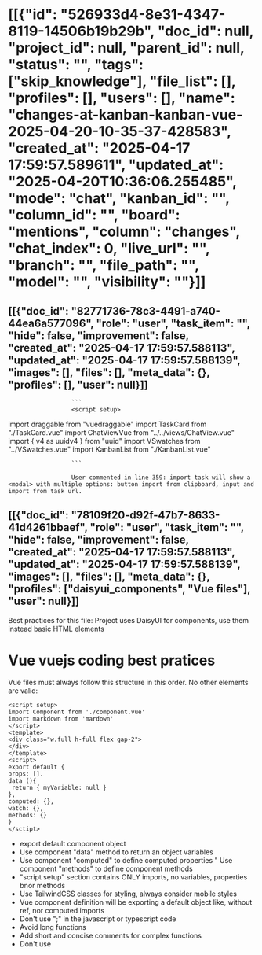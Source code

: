 # [[{"id": "526933d4-8e31-4347-8119-14506b19b29b", "doc_id": null, "project_id": null, "parent_id": null, "status": "", "tags": ["skip_knowledge"], "file_list": [], "profiles": [], "users": [], "name": "changes-at-kanban-kanban-vue-2025-04-20-10-35-37-428583", "created_at": "2025-04-17 17:59:57.589611", "updated_at": "2025-04-20T10:36:06.255485", "mode": "chat", "kanban_id": "", "column_id": "", "board": "mentions", "column": "changes", "chat_index": 0, "live_url": "", "branch": "", "file_path": "", "model": "", "visibility": ""}]]
## [[{"doc_id": "82771736-78c3-4491-a740-44ea6a577096", "role": "user", "task_item": "", "hide": false, "improvement": false, "created_at": "2025-04-17 17:59:57.588113", "updated_at": "2025-04-17 17:59:57.588139", "images": [], "files": [], "meta_data": {}, "profiles": [], "user": null}]]

                      ```
                      <script setup>
import draggable from "vuedraggable"
import TaskCard from "./TaskCard.vue"
import ChatViewVue from "../../views/ChatView.vue"
import { v4 as uuidv4 } from "uuid"
import VSwatches from "../VSwatches.vue"
import KanbanList from "./KanbanList.vue"
</script>

<template>
  <div class="h-full" v-if="kanban?.boards">
    <KanbanList
      :boards="boards"
      @select="selectBoard"
      @edit="onEditBoard"
      @new="showNewBoardModal"
      v-if="!$projects.activeChat && !board"
    />
    <ChatViewVue
      class="h-full"
      @chats="onChatEditDone"
      @sub-task="createSubTask"
      @sub-tasks="createSubTasks"
      @chat="$projects.setActiveChat($event)"
      :kanban="activeBoard"
      v-if="$projects.activeChat"
    />
    <div v-if="!$projects.activeChat && showKanban">
      <div class="flex gap-4 items-center">
        <div class="flex gap-2 items-center">
          <div tabindex="0" class="text-xl py-1 px-2 click flex items-center gap-2" @click="toggleDropdown">
            <button class="btn btn-sm" @click="selectBoard()">
              <i class="fa-solid fa-caret-left"></i>
            </button>
            {{ activeBoard?.title }}
          </div>
        </div>
        <div class="grow"></div>
        <div class="flex gap-2">
          <div class="grow input input-sm input-bordered flex items-center gap-2">
            <input type="text" v-model="filter" class="grow" placeholder="Search tasks" />
            <span class="click" v-if="filter" @click.stop="filter = ''">
              <i class="fa-regular fa-circle-xmark"></i>
            </span>
            <span v-else><i class="fa-solid fa-filter"></i></span>
          </div>
          <button class="btn btn-sm btn-outline" @click="showColumnModal = true" v-if="columnList?.length">
            <i class="fa-solid fa-plus"></i>
            <span class="text-xs md:text-md">Column</span>
          </button>
        </div>
      </div>
      <div class="mt-3 grow">
        <button class="btn btn-sm btn-wide btn-primary" @click="showColumnModal = true" v-if="!columnList?.length">
          <i class="fa-solid fa-plus"></i>
          <span class="text-xs md:text-md">Column</span>
        </button>
        <draggable
          v-model="filteredColumns"
          group="columns"
          itemKey="id"
          :disabled="$ui.isMobile"
          @end="onColumnTaskListChanged"
          class="min-h-60 grid grid-flow-col overflow-x-scroll relative gap-2 justify-start"
        >
          <template #item="{ element: column }">
            <div class="bg-info/20 rounded-lg px-3 py-3 w-80 rounded overflow-auto flex flex-col"
              :class="column.color && 'border-t-4'"
              :style="{ borderColor: column.color }"
            >
              <div class="group font-semibold font-sans tracking-wide text-sm flex gap-2 items-center">
                <div class="click w-6 h-6 flex items-center justify-center rounded-md group shadow-lg bg-base-100" 
                  :style="{ backgroundColor: column.color }" @click="openColumnPropertiesModal(column)">
                  <span class="hidden group-hover:block">
                    <i class="fa-solid fa-pen-to-square"></i>
                  </span>
                </div>
                <div class="flex gap-2 items-center grow">
                  <div>{{column.title}}</div>
                </div>
                <div class="btn btn-sm" @click="column.showSubTasks = !column.showSubTasks"
                  :class="(column.showSubTasks !== false) && 'btn-info'"
                >
                  <i class="fa-regular fa-file-lines"></i>
                </div>
                <div class="flex gap-2 items-center">
                  <div class="dropdown dropdown-end">
                    <div tabindex="0" role="button" class="btn btn-sm m-1 flex items-center">
                      <span v-if="column.tasks?.length">({{ column.tasks.length }})</span>
                      <i class="mt-1 fa-solid fa-plus"></i>
                    </div>
                    <ul tabindex="0" class="dropdown-content menu bg-base-100 rounded-box z-[1] w-52 p-2 shadow">
                      <li class="flex gap-2" @click="newAnalysisTask(column.title)">
                        <a>Analysis task</a>
                      </li>
                      <li class="flex gap-2" @click="newCodingTask(column.title)">
                        <a>Coding task</a>
                      </li>
                      <li class="flex gap-2" @click="importTask(column.title)">
                        <a>Import task</a>
                      </li>
                    </ul>
                  </div>
                </div>
              </div>
              <div class="grow overflow-y-auto">
                <draggable
                  v-model="column.tasks"
                  group="tasks"
                  itemKey="id"
                  :disabled="$ui.isMobile"
                  @end="onColumnTaskListChanged(column)"
                  class="mt-3"
                >
                  <template #item="{ element: task }">
                    <task-card
                      v-if="taskMatchesFilter(task)"
                      :task="task"
                      :itemKey="'id'"
                      class="click bg-base-100 overflow-hidden mt-2"
                      :class="[lastUpdatedTask.id == task.id ? 'border boder-primary border-dashed':'',
                        (column.showSubTasks !== false) || !task.parent_id ? '' : 'hidden'
                      ]"
                      @click="openChat(task)"
                    />
                  </template>
                </draggable>
              </div>
            </div>
          </template>
        </draggable>
      </div>
    </div>
    <modal v-if="showBoardModal">
      <h2 class="font-bold text-lg">Add New Board</h2>
      <input type="text" v-model="newBoardName" placeholder="Enter board name" class="input input-bordered w-full mt-2"/>
      <input type="text" v-model="newBoardDescription" placeholder="Enter board description" class="input input-bordered w-full mt-2"/>
      <input type="text" v-model="newBoardBranch" placeholder="Enter branch name" class="input input-bordered w-full mt-2"/>
      <select v-model="selectedTemplate" class="select select-bordered w-full mt-2">
        <option disabled value="">Select a Template</option>
        <option v-for="template in templates" :key="template.name" :value="template">{{ template.name }}</option>
      </select>
      <div class="modal-action">
        <button class="btn" @click="addBoard">OK</button>
        <button class="btn" @click="showBoardModal = false">Cancel</button>
      </div>
    </modal>

    <modal v-if="showColumnModal">
      <h2 class="font-bold text-lg">Add/Edit Column</h2>
      <div class="flex gap-1 items-center">
        <input type="text" v-model="columnTitle" placeholder="Enter column name"
          class="grow input input-bordered w-full"/>
        <VSwatches v-model="columnColor" class="h-full mt-1" />
      </div>
      <span v-if="editColumnError" class="text-error">{{ editColumnError }}</span>
      <div class="modal-action">
        <button class="btn" @click="addOrUpdateColumn">OK</button>
        <button class="btn" @click="showColumnModal = false">Cancel</button>
        <button class="btn btn-error" @click="deleteColumn">Delete</button>
        <div class="text-error text-xs" v-if="confirmDeleteColumn">
          Are you sure you want to delete this column? 
          All tasks will be removed.
        </div>
      </div>
      <div class="badge badge-error" v-if="editColumnError">{{ editColumnError }}</div>
    </modal>
  </div>
</template>

<script>
const ALL_BOARD_TITLE_ID = "$ALL"

export default {
  data() {
    return {
      board: null,
      filter: null,
      showBoardModal: false,
      showColumnModal: false,
      showEditKanbanModal: false,
      newBoardName: '',
      newBoardDescription: '',
      newBoardBranch: '',
      columnTitle: '',
      columnColor: '#000000',
      isDropdownOpen: false,
      selectedColumn: null,
      editColumnError: null,
      columns: [],
      selectedTemplate: null,
      templates: [
        {
          name: "Scrum",
          description: "Scrum board",
          columns: [
            { title: "To Do", color: "#FF5733" },
            { title: "In Progress", color: "#33FF57" },
            { title: "Done", color: "#3357FF" }
          ]
        },
        {
          name: "Backlog",
          description: "Backlog board",
          columns: [
            { title: "Backlog", color: "#FFC300" },
            { title: "In Development", color: "#DAF7A6" },
            { title: "Completed", color: "#C70039" }
          ]
        }
      ],
      editBoardName: '',
      editBoardDescription: '',
      filteredColumns: [],
      confirmDeleteColumn: false
    }
  },
  created() {
    this.projectChanged()
  },
  computed: {
    lastUpdatedTask() {
      return this.visibleTasks.sort((a, b) => 
        (a.updated_at || new Date(1900, 1, 1, 0, 0, 0, 0)) > 
        (b.updated_at || new Date(1900, 1, 1, 0, 0, 0, 0)) ? -1 : 1)
        .slice(0, 1)[0] || {}
    },
    showKanban() {
      return this.kanban && this.activeKanbanBoard
    },
    kanban() {
      return this.$projects.kanban
    },
    activeKanbanBoard() {
      return this.kanban.boards[this.board]
    },
    chats() {
      const allChats = this.$projects.allChats
      return Object.values(allChats || {}).map(c => ({
        ...c,
        column: c.column || "--none--"
      }))
    },
    chat() {
      return this.$projects.activeChat
    },
    project() {
      return this.$projects.activeProject
    },
    activeBoard() {
      return this.boards[this.board]
    },
    boardColumns() {
      return this.boards[this.board]?.columns
    },
    columnList() {
      return this.boards[this.board]?.columns?.map(c => c.title) || []
    },
    boards() {
      const { kanban: { boards }, chats } = this
      return [
        ...Object.keys(boards).map(board => ({
          ...boards[board],
          id: board,
          title: board
        }))
      ].reduce((acc, b) => ({ ...acc, [b.id]: {
        ...b,
        tasks: chats.filter(c => b.id === ALL_BOARD_TITLE_ID || c.board === b.id)
      }}), {})
    },
    visibleTasks() {
      return this.filteredColumns.reduce((a, b) => a.concat(b.tasks || []), [])
    }
  },
  watch: {
    filter(newValue, oldValue) {
      if ((!newValue && oldValue) || newValue?.length > 3) {
        this.buildKanban()
      }
    },
    project() {
      this.projectChanged()
    }
  },
  methods: {
    buildFilteredColumns() {
      if (!this.filter) {
        this.filteredColumns = this.columns
      } else {
        const filterText = this.filter.toLowerCase()
        this.filteredColumns = this.columns.map(column => {
          const filteredTasks = column.tasks.filter(task => {
            const taskNameMatches = task.name.toLowerCase().includes(filterText)
            const messageContentMatches = task.messages?.some(message =>
              message.content.toLowerCase().includes(filterText)
            )
            return taskNameMatches || messageContentMatches
          })
          return { ...column, tasks: filteredTasks }
        })
      }
    },
    async projectChanged() {
      await this.$projects.loadKanban()
      this.selectBoard()
      this.buildKanban()
    },
    toggleDropdown() {
      this.isDropdownOpen = !this.isDropdownOpen
    },
    async selectBoard(board) {
      this.board = board
      this.$ui.setKanban(board)
      this.isDropdownOpen = false
      await this.$projects.loadChats()
      if (board && this.kanban.boards[board] && !this.kanban.boards[board].active) {
        Object.keys(this.kanban.boards)
          .forEach(b => this.kanban.boards[b].active = (b === board))
        this.saveKanban()
      }
      this.buildKanban()
    },
    async editKanban() {
      if (!this.editBoardName.trim()) {
        return
      }
      const board = this.activeBoard
      if (board) {
        board.title = this.editBoardName
        board.description = this.editBoardDescription
        await this.saveKanban(true)
        this.showEditKanbanModal = false
      }
    },
    async createNewChat(base) {
      return this.$projects.createNewChat({
        ...base,
        id: uuidv4(),
        board: this.board || "Default",
      })
    },
    newAnalysisTask(column) {
      this.createNewChat({
        column,
        name: "New Analysis Task",
        mode: 'task',
        profiles: ["analyst"]
      })
    },
    newCodingTask(column) {
      this.createNewChat({
        column,
        name: "New Coding Task",
        mode: 'chat',
        profiles: ["software_developer"]
      })
    },
    async importTask(column) {
      // @codx-ok, please-wait...: import task will show a <modal> with multiple options: button import from clipboard, input and import from task url.

      const clipboardContent = await navigator.clipboard.readText()
      const existingChat = JSON.parse(clipboardContent)
      const newChat = await this.createNewChat({
        ...existingChat,
        id: null,
        column,
      })
      this.$projects.saveChat(newChat)
    },
    async buildKanban() {
      if (this.kanban) {
        this.buildColumns()
      }
    },
    buildColumns() {
      const columnTitles = this.columnList
      const cloumnChats = this.kanban.boards[this.board]?.columns?.chats || []
      this.columns = columnTitles
        .map((col, ix) => {
          const boardColumn = this.boards[this.board]?.columns?.find(bc => bc.title === col)||{}
          const getChatIndex = c => {
            return cloumnChats.findIndex(kc => kc.id === c.id)
          }
          return {
            title: col,
            ...boardColumn,
            tasks: this.activeBoard.tasks
              .filter(t => (t.column || "--none--") === col)
              .sort((a, b) => getChatIndex(a) < getChatIndex(b) ? -1 : 1),
            position: ix
          }
        }).sort((a, b) => a.position < b.position ? -1: 1)
        || []
        this.buildFilteredColumns()
    },
    async onColumnTaskListChanged() {
      if (this.$ui.isMobile) {
        return
      }
      const kboard = this.kanban.boards[this.board]
      kboard.columns = await Promise.all(this.filteredColumns.map(async (column, ix) => {
        const kcolumn = kboard.columns.find(kc => kc.id === column.id)
        kcolumn.chats = column.tasks.map(t => t.id)
        await Promise.all(column.tasks.filter(t => t.column !== column.title)
          .map(task => this.$storex.projects.saveChatInfo({ ...task, column: column.title })))
        return kcolumn
      }))
      this.saveKanban(true)
    },
    async openChat(element) {
      if (element.id === -1) {
        this.newChat()
      } else {
        await this.$projects.setActiveChat(element)
      }
    },
    async onChatEditDone() {
      await this.$projects.setActiveChat()
      this.buildKanban()
    },
    async createSubTask({ parent, name, description }) {
      const chat = this.createNewChat({
        board: parent.board,
        name,
        column: parent.column,
        parent_id: parent.id,
        project_id: parent.project_id,
        messages: [{ role: "user", content: description }]
      })
      this.$projects.newChat(chat)
    },
    async createSubTasks(event) {
      this.$projects.createSubtasks(event)
    },
    async addOrUpdateColumn() {
      this.columnTitle = this.columnTitle.trim()
      if (!this.columnTitle) {
        return this.resetColumnModal()
      }
      const existingColumnTitle = this.activeKanbanBoard.columns.find(c => c.title === this.columnTitle)
      if (existingColumnTitle && existingColumnTitle.id !== this.selectedColumn?.id) {
        this.editColumnError = "Name already used"
        return
      }
      if (this.selectedColumn) {
        this.selectedColumn.title = this.columnTitle
        this.selectedColumn.color = this.columnColor
      } else {
        const newColumn = {
          id: uuidv4(),
          title: this.columnTitle,
          color: this.columnColor
        }
        this.activeBoard.columns.push(newColumn)
      }
      await this.saveKanban(true)
      this.resetColumnModal()
      this.buildKanban()
    },
    async deleteColumn() {
      if (this.confirmDeleteColumn) {
        this.activeKanbanBoard.columns = this.activeKanbanBoard.columns.filter(
          column => column.id !== this.selectedColumn.id
        )
        await this.saveKanban(true)
        this.resetColumnModal()
      }
      this.confirmDeleteColumn = !this.confirmDeleteColumn
    },
    resetColumnModal() {
      this.showColumnModal = false
      this.columnTitle = ''
      this.columnColor = '#000000'
      this.selectedColumn = null
      this.editColumnError = null
    },
    async addBoard() {
      const boardName = this.newBoardName.trim()
      if (boardName && !this.boards[boardName]) {
        const selectedTemplate = this.selectedTemplate
        this.kanban.boards[boardName] = {
          id: uuidv4(),
          description: this.newBoardDescription.trim() || selectedTemplate.description,
          branch: this.newBoardBranch.trim(),
          columns: selectedTemplate?.columns || [],
          last_update: new Date().toISOString()
        }
        await this.saveKanban()
      }
      this.newBoardName = ''
      this.newBoardDescription = ''
      this.newBoardBranch = ''
      this.selectedTemplate = null
      this.showBoardModal = false
      this.board = boardName
      this.buildKanban()
    },
    openColumnPropertiesModal(column) {
      this.selectedColumn = this.activeKanbanBoard.columns.find(c => c.id === column.id)
      this.columnTitle = column?.title
      this.columnColor = column?.color || '#000000'
      this.showColumnModal = true
    },
    async saveKanban(setUpdate) {
      if (setUpdate) {
        this.activeKanbanBoard.last_update = new Date().toISOString()
      }
      await this.$projects.saveKanban()
    },
    showNewBoardModal() {
      this.showBoardModal = true
    },
    taskMatchesFilter(task) {
      const filterText = this.filter?.toLowerCase() || ''
      const taskNameMatches = task.name.toLowerCase().includes(filterText)
      const messageContentMatches = task.messages?.some(message =>
        message.content.toLowerCase().includes(filterText)
      )
      return taskNameMatches || messageContentMatches
    },
    onEditBoard (board) {
      this.selectBoard(board)

      this.showEditKanbanModal = true
    }
  }
}
</script>
                      ```
                      
                      User commented in line 359: import task will show a <modal> with multiple options: button import from clipboard, input and import from task url.
                      
## [[{"doc_id": "78109f20-d92f-47b7-8633-41d4261bbaef", "role": "user", "task_item": "", "hide": false, "improvement": false, "created_at": "2025-04-17 17:59:57.588113", "updated_at": "2025-04-17 17:59:57.588139", "images": [], "files": [], "meta_data": {}, "profiles": ["daisyui_components", "Vue files"], "user": null}]]
Best practices for this file:
                  Project uses DaisyUI for components, use them instead basic HTML elements
# Vue vuejs coding best pratices
Vue files must always follow this structure in this order.
No other elements are valid:
```example vue file
<script setup>
import Component from './component.vue'
import markdown from 'mardown'
</script>
<template>
<div class="w.full h-full flex gap-2">
</div>
</template>
<script>
export default {
props: [].
data (){
 return { myVariable: null }
},
computed: {},
watch: {},
methods: {}
}
</sctipt>
```
* export default component object
* Use component "data" method to return an object variables
* Use component "computed" to define computed properties
" Use component "methods" to define component methods 
* "script setup" section contains ONLY imports, no variables, properties bnor methods
* Use TailwindCSS classes for styling, always consider mobile styles
* Vue component definition will be exporting a default object like, without ref, nor computed imports
* Don't use ";" in the javascript or typescript code
* Avoid long functions
* Add short and concise comments for complex functions
* Don't use <style> elements, use TailWindCSS classes
                  
## [[{"doc_id": "e4d3010d-2952-403e-b9d3-39b0ad580f5b", "role": "user", "task_item": "", "hide": false, "improvement": false, "created_at": "2025-04-17 17:59:57.588113", "updated_at": "2025-04-17 17:59:57.588139", "images": [], "files": [], "meta_data": {}, "profiles": [], "user": null}]]

              Rewrite full file content replacing codx instructions with the minimum changes as possible.
              Return only the file content without any further decoration or comments.
              Do not surround response with '```' marks, just content.
              
## [[{"doc_id": "a0f49241-8291-45ce-a7b0-136a795ff249", "role": "assistant", "task_item": "", "hide": false, "improvement": false, "created_at": "2025-04-17 17:59:57.588113", "updated_at": "2025-04-17 17:59:57.588139", "images": [], "files": [], "meta_data": {"time_taken": 28.826388597488403, "first_chunk_time_taken": 2.5422677993774414, "model": "gpt-4o"}, "profiles": [], "user": null}]]
<script setup>
import draggable from "vuedraggable"
import TaskCard from "./TaskCard.vue"
import ChatViewVue from "../../views/ChatView.vue"
import { v4 as uuidv4 } from "uuid"
import VSwatches from "../VSwatches.vue"
import KanbanList from "./KanbanList.vue"
</script>

<template>
  <div class="h-full" v-if="kanban?.boards">
    <KanbanList
      :boards="boards"
      @select="selectBoard"
      @edit="onEditBoard"
      @new="showNewBoardModal"
      v-if="!$projects.activeChat && !board"
    />
    <ChatViewVue
      class="h-full"
      @chats="onChatEditDone"
      @sub-task="createSubTask"
      @sub-tasks="createSubTasks"
      @chat="$projects.setActiveChat($event)"
      :kanban="activeBoard"
      v-if="$projects.activeChat"
    />
    <div v-if="!$projects.activeChat && showKanban">
      <div class="flex gap-4 items-center">
        <div class="flex gap-2 items-center">
          <div tabindex="0" class="text-xl py-1 px-2 cursor-pointer flex items-center gap-2" @click="toggleDropdown">
            <button class="btn btn-sm" @click="selectBoard()">
              <i class="fa-solid fa-caret-left"></i>
            </button>
            {{ activeBoard?.title }}
          </div>
        </div>
        <div class="grow"></div>
        <div class="flex gap-2">
          <div class="grow input input-sm input-bordered flex items-center gap-2">
            <input type="text" v-model="filter" class="grow" placeholder="Search tasks" />
            <span class="cursor-pointer" v-if="filter" @click.stop="filter = ''">
              <i class="fa-regular fa-circle-xmark"></i>
            </span>
            <span v-else><i class="fa-solid fa-filter"></i></span>
          </div>
          <button class="btn btn-sm btn-outline" @click="showColumnModal = true" v-if="columnList?.length">
            <i class="fa-solid fa-plus"></i>
            <span class="text-xs md:text-md">Column</span>
          </button>
        </div>
      </div>
      <div class="mt-3 grow">
        <button class="btn btn-sm btn-wide btn-primary" @click="showColumnModal = true" v-if="!columnList?.length">
          <i class="fa-solid fa-plus"></i>
          <span class="text-xs md:text-md">Column</span>
        </button>
        <draggable
          v-model="filteredColumns"
          group="columns"
          itemKey="id"
          :disabled="$ui.isMobile"
          @end="onColumnTaskListChanged"
          class="min-h-60 grid grid-flow-col overflow-x-scroll relative gap-2 justify-start"
        >
          <template #item="{ element: column }">
            <div class="bg-info/20 rounded-lg px-3 py-3 w-80 rounded overflow-auto flex flex-col"
              :class="column.color && 'border-t-4'"
              :style="{ borderColor: column.color }"
            >
              <div class="group font-semibold font-sans tracking-wide text-sm flex gap-2 items-center">
                <div class="cursor-pointer w-6 h-6 flex items-center justify-center rounded-md group shadow-lg bg-base-100" 
                  :style="{ backgroundColor: column.color }" @click="openColumnPropertiesModal(column)">
                  <span class="hidden group-hover:block">
                    <i class="fa-solid fa-pen-to-square"></i>
                  </span>
                </div>
                <div class="flex gap-2 items-center grow">
                  <div>{{column.title}}</div>
                </div>
                <div class="btn btn-sm" @click="column.showSubTasks = !column.showSubTasks"
                  :class="(column.showSubTasks !== false) && 'btn-info'"
                >
                  <i class="fa-regular fa-file-lines"></i>
                </div>
                <div class="flex gap-2 items-center">
                  <div class="dropdown dropdown-end">
                    <div tabindex="0" role="button" class="btn btn-sm m-1 flex items-center">
                      <span v-if="column.tasks?.length">({{ column.tasks.length }})</span>
                      <i class="mt-1 fa-solid fa-plus"></i>
                    </div>
                    <ul tabindex="0" class="dropdown-content menu bg-base-100 rounded-box z-[1] w-52 p-2 shadow">
                      <li class="flex gap-2" @click="newAnalysisTask(column.title)">
                        <a>Analysis task</a>
                      </li>
                      <li class="flex gap-2" @click="newCodingTask(column.title)">
                        <a>Coding task</a>
                      </li>
                      <li class="flex gap-2" @click="importTask(column.title)">
                        <a>Import task</a>
                      </li>
                    </ul>
                  </div>
                </div>
              </div>
              <div class="grow overflow-y-auto">
                <draggable
                  v-model="column.tasks"
                  group="tasks"
                  itemKey="id"
                  :disabled="$ui.isMobile"
                  @end="onColumnTaskListChanged(column)"
                  class="mt-3"
                >
                  <template #item="{ element: task }">
                    <task-card
                      v-if="taskMatchesFilter(task)"
                      :task="task"
                      :itemKey="'id'"
                      class="cursor-pointer bg-base-100 overflow-hidden mt-2"
                      :class="[lastUpdatedTask.id == task.id ? 'border boder-primary border-dashed':'',
                        (column.showSubTasks !== false) || !task.parent_id ? '' : 'hidden'
                      ]"
                      @click="openChat(task)"
                    />
                  </template>
                </draggable>
              </div>
            </div>
          </template>
        </draggable>
      </div>
    </div>
    <modal v-if="showBoardModal">
      <h2 class="font-bold text-lg">Add New Board</h2>
      <input type="text" v-model="newBoardName" placeholder="Enter board name" class="input input-bordered w-full mt-2"/>
      <input type="text" v-model="newBoardDescription" placeholder="Enter board description" class="input input-bordered w-full mt-2"/>
      <input type="text" v-model="newBoardBranch" placeholder="Enter branch name" class="input input-bordered w-full mt-2"/>
      <select v-model="selectedTemplate" class="select select-bordered w-full mt-2">
        <option disabled value="">Select a Template</option>
        <option v-for="template in templates" :key="template.name" :value="template">{{ template.name }}</option>
      </select>
      <div class="modal-action">
        <button class="btn" @click="addBoard">OK</button>
        <button class="btn" @click="showBoardModal = false">Cancel</button>
      </div>
    </modal>
    <modal v-if="showColumnModal">
      <h2 class="font-bold text-lg">Add/Edit Column</h2>
      <div class="flex gap-1 items-center">
        <input type="text" v-model="columnTitle" placeholder="Enter column name"
          class="grow input input-bordered w-full"/>
        <VSwatches v-model="columnColor" class="h-full mt-1" />
      </div>
      <span v-if="editColumnError" class="text-error">{{ editColumnError }}</span>
      <div class="modal-action">
        <button class="btn" @click="addOrUpdateColumn">OK</button>
        <button class="btn" @click="showColumnModal = false">Cancel</button>
        <button class="btn btn-error" @click="deleteColumn">Delete</button>
        <div class="text-error text-xs" v-if="confirmDeleteColumn">
          Are you sure you want to delete this column? 
          All tasks will be removed.
        </div>
      </div>
      <div class="badge badge-error" v-if="editColumnError">{{ editColumnError }}</div>
    </modal>
  </div>
</template>

<script>
const ALL_BOARD_TITLE_ID = "$ALL"

export default {
  data() {
    return {
      board: null,
      filter: null,
      showBoardModal: false,
      showColumnModal: false,
      showEditKanbanModal: false,
      newBoardName: '',
      newBoardDescription: '',
      newBoardBranch: '',
      columnTitle: '',
      columnColor: '#000000',
      isDropdownOpen: false,
      selectedColumn: null,
      editColumnError: null,
      columns: [],
      selectedTemplate: null,
      templates: [
        {
          name: "Scrum",
          description: "Scrum board",
          columns: [
            { title: "To Do", color: "#FF5733" },
            { title: "In Progress", color: "#33FF57" },
            { title: "Done", color: "#3357FF" }
          ]
        },
        {
          name: "Backlog",
          description: "Backlog board",
          columns: [
            { title: "Backlog", color: "#FFC300" },
            { title: "In Development", color: "#DAF7A6" },
            { title: "Completed", color: "#C70039" }
          ]
        }
      ],
      editBoardName: '',
      editBoardDescription: '',
      filteredColumns: [],
      confirmDeleteColumn: false
    }
  },
  created() {
    this.projectChanged()
  },
  computed: {
    lastUpdatedTask() {
      return this.visibleTasks.sort((a, b) => 
        (a.updated_at || new Date(1900, 1, 1, 0, 0, 0, 0)) > 
        (b.updated_at || new Date(1900, 1, 1, 0, 0, 0, 0)) ? -1 : 1)
        .slice(0, 1)[0] || {}
    },
    showKanban() {
      return this.kanban && this.activeKanbanBoard
    },
    kanban() {
      return this.$projects.kanban
    },
    activeKanbanBoard() {
      return this.kanban.boards[this.board]
    },
    chats() {
      const allChats = this.$projects.allChats
      return Object.values(allChats || {}).map(c => ({
        ...c,
        column: c.column || "--none--"
      }))
    },
    chat() {
      return this.$projects.activeChat
    },
    project() {
      return this.$projects.activeProject
    },
    activeBoard() {
      return this.boards[this.board]
    },
    boardColumns() {
      return this.boards[this.board]?.columns
    },
    columnList() {
      return this.boards[this.board]?.columns?.map(c => c.title) || []
    },
    boards() {
      const { kanban: { boards }, chats } = this
      return [
        ...Object.keys(boards).map(board => ({
          ...boards[board],
          id: board,
          title: board
        }))
      ].reduce((acc, b) => ({ ...acc, [b.id]: {
        ...b,
        tasks: chats.filter(c => b.id === ALL_BOARD_TITLE_ID || c.board === b.id)
      }}), {})
    },
    visibleTasks() {
      return this.filteredColumns.reduce((a, b) => a.concat(b.tasks || []), [])
    }
  },
  watch: {
    filter(newValue, oldValue) {
      if ((!newValue && oldValue) || newValue?.length > 3) {
        this.buildKanban()
      }
    },
    project() {
      this.projectChanged()
    }
  },
  methods: {
    buildFilteredColumns() {
      if (!this.filter) {
        this.filteredColumns = this.columns
      } else {
        const filterText = this.filter.toLowerCase()
        this.filteredColumns = this.columns.map(column => {
          const filteredTasks = column.tasks.filter(task => {
            const taskNameMatches = task.name.toLowerCase().includes(filterText)
            const messageContentMatches = task.messages?.some(message =>
              message.content.toLowerCase().includes(filterText)
            )
            return taskNameMatches || messageContentMatches
          })
          return { ...column, tasks: filteredTasks }
        })
      }
    },
    async projectChanged() {
      await this.$projects.loadKanban()
      this.selectBoard()
      this.buildKanban()
    },
    toggleDropdown() {
      this.isDropdownOpen = !this.isDropdownOpen
    },
    async selectBoard(board) {
      this.board = board
      this.$ui.setKanban(board)
      this.isDropdownOpen = false
      await this.$projects.loadChats()
      if (board && this.kanban.boards[board] && !this.kanban.boards[board].active) {
        Object.keys(this.kanban.boards)
          .forEach(b => this.kanban.boards[b].active = (b === board))
        this.saveKanban()
      }
      this.buildKanban()
    },
    async editKanban() {
      if (!this.editBoardName.trim()) {
        return
      }
      const board = this.activeBoard
      if (board) {
        board.title = this.editBoardName
        board.description = this.editBoardDescription
        await this.saveKanban(true)
        this.showEditKanbanModal = false
      }
    },
    async createNewChat(base) {
      return this.$projects.createNewChat({
        ...base,
        id: uuidv4(),
        board: this.board || "Default",
      })
    },
    newAnalysisTask(column) {
      this.createNewChat({
        column,
        name: "New Analysis Task",
        mode: 'task',
        profiles: ["analyst"]
      })
    },
    newCodingTask(column) {
      this.createNewChat({
        column,
        name: "New Coding Task",
        mode: 'chat',
        profiles: ["software_developer"]
      })
    },
    async importTask(column) {
      // Import task will show a modal with multiple options to import from clipboard, input, and task URL
      const clipboardContent = await navigator.clipboard.readText()
      const existingChat = JSON.parse(clipboardContent)
      const newChat = await this.createNewChat({
        ...existingChat,
        id: null,
        column,
      })
      this.$projects.saveChat(newChat)
    },
    async buildKanban() {
      if (this.kanban) {
        this.buildColumns()
      }
    },
    buildColumns() {
      const columnTitles = this.columnList
      const cloumnChats = this.kanban.boards[this.board]?.columns?.chats || []
      this.columns = columnTitles
        .map((col, ix) => {
          const boardColumn = this.boards[this.board]?.columns?.find(bc => bc.title === col)||{}
          const getChatIndex = c => {
            return cloumnChats.findIndex(kc => kc.id === c.id)
          }
          return {
            title: col,
            ...boardColumn,
            tasks: this.activeBoard.tasks
              .filter(t => (t.column || "--none--") === col)
              .sort((a, b) => getChatIndex(a) < getChatIndex(b) ? -1 : 1),
            position: ix
          }
        }).sort((a, b) => a.position < b.position ? -1: 1)
        || []
        this.buildFilteredColumns()
    },
    async onColumnTaskListChanged() {
      if (this.$ui.isMobile) {
        return
      }
      const kboard = this.kanban.boards[this.board]
      kboard.columns = await Promise.all(this.filteredColumns.map(async (column, ix) => {
        const kcolumn = kboard.columns.find(kc => kc.id === column.id)
        kcolumn.chats = column.tasks.map(t => t.id)
        await Promise.all(column.tasks.filter(t => t.column !== column.title)
          .map(task => this.$storex.projects.saveChatInfo({ ...task, column: column.title })))
        return kcolumn
      }))
      this.saveKanban(true)
    },
    async openChat(element) {
      if (element.id === -1) {
        this.newChat()
      } else {
        await this.$projects.setActiveChat(element)
      }
    },
    async onChatEditDone() {
      await this.$projects.setActiveChat()
      this.buildKanban()
    },
    async createSubTask({ parent, name, description }) {
      const chat = this.createNewChat({
        board: parent.board,
        name,
        column: parent.column,
        parent_id: parent.id,
        project_id: parent.project_id,
        messages: [{ role: "user", content: description }]
      })
      this.$projects.newChat(chat)
    },
    async createSubTasks(event) {
      this.$projects.createSubtasks(event)
    },
    async addOrUpdateColumn() {
      this.columnTitle = this.columnTitle.trim()
      if (!this.columnTitle) {
        return this.resetColumnModal()
      }
      const existingColumnTitle = this.activeKanbanBoard.columns.find(c => c.title === this.columnTitle)
      if (existingColumnTitle && existingColumnTitle.id !== this.selectedColumn?.id) {
        this.editColumnError = "Name already used"
        return
      }
      if (this.selectedColumn) {
        this.selectedColumn.title = this.columnTitle
        this.selectedColumn.color = this.columnColor
      } else {
        const newColumn = {
          id: uuidv4(),
          title: this.columnTitle,
          color: this.columnColor
        }
        this.activeBoard.columns.push(newColumn)
      }
      await this.saveKanban(true)
      this.resetColumnModal()
      this.buildKanban()
    },
    async deleteColumn() {
      if (this.confirmDeleteColumn) {
        this.activeKanbanBoard.columns = this.activeKanbanBoard.columns.filter(
          column => column.id !== this.selectedColumn.id
        )
        await this.saveKanban(true)
        this.resetColumnModal()
      }
      this.confirmDeleteColumn = !this.confirmDeleteColumn
    },
    resetColumnModal() {
      this.showColumnModal = false
      this.columnTitle = ''
      this.columnColor = '#000000'
      this.selectedColumn = null
      this.editColumnError = null
    },
    async addBoard() {
      const boardName = this.newBoardName.trim()
      if (boardName && !this.boards[boardName]) {
        const selectedTemplate = this.selectedTemplate
        this.kanban.boards[boardName] = {
          id: uuidv4(),
          description: this.newBoardDescription.trim() || selectedTemplate.description,
          branch: this.newBoardBranch.trim(),
          columns: selectedTemplate?.columns || [],
          last_update: new Date().toISOString()
        }
        await this.saveKanban()
      }
      this.newBoardName = ''
      this.newBoardDescription = ''
      this.newBoardBranch = ''
      this.selectedTemplate = null
      this.showBoardModal = false
      this.board = boardName
      this.buildKanban()
    },
    openColumnPropertiesModal(column) {
      this.selectedColumn = this.activeKanbanBoard.columns.find(c => c.id === column.id)
      this.columnTitle = column?.title
      this.columnColor = column?.color || '#000000'
      this.showColumnModal = true
    },
    async saveKanban(setUpdate) {
      if (setUpdate) {
        this.activeKanbanBoard.last_update = new Date().toISOString()
      }
      await this.$projects.saveKanban()
    },
    showNewBoardModal() {
      this.showBoardModal = true
    },
    taskMatchesFilter(task) {
      const filterText = this.filter?.toLowerCase() || ''
      const taskNameMatches = task.name.toLowerCase().includes(filterText)
      const messageContentMatches = task.messages?.some(message =>
        message.content.toLowerCase().includes(filterText)
      )
      return taskNameMatches || messageContentMatches
    },
    onEditBoard (board) {
      this.selectBoard(board)

      this.showEditKanbanModal = true
    }
  }
}
</script>